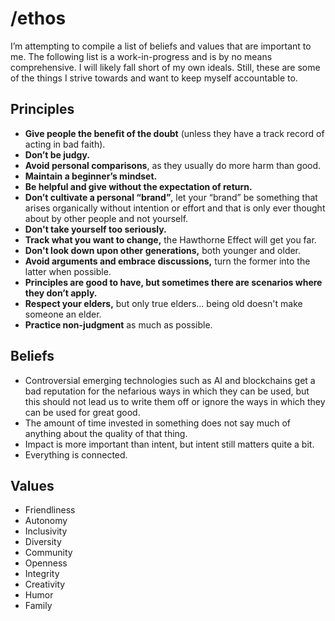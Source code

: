 # /ethos

I’m attempting to compile a list of beliefs and values that are important to me. The following list is a work-in-progress and is by no means comprehensive. I will likely fall short of my own ideals. Still, these are some of the things I strive towards and want to keep myself accountable to.

## Principles

- **Give people the benefit of the doubt** (unless they have a track record of acting in bad faith). 
- **Don’t be judgy.**
- **Avoid personal comparisons**, as they usually do more harm than good.
- **Maintain a beginner’s mindset.** 
- **Be helpful and give without the expectation of return.**
- **Don’t cultivate a personal “brand”**, let your “brand” be something that arises organically without intention or effort and that is only ever thought about by other people and not yourself.
- **Don't take yourself too seriously.**
- **Track what you want to change,** the Hawthorne Effect will get you far.
- **Don't look down upon other generations,** both younger and older.
- **Avoid arguments and embrace discussions,** turn the former into the latter when possible.
- **Principles are good to have, but sometimes there are scenarios where they don’t apply.**
- **Respect your elders,** but only true elders... being old doesn't make someone an elder.
- **Practice non-judgment** as much as possible.

## Beliefs

- Controversial emerging technologies such as AI and blockchains get a bad reputation for the nefarious ways in which they can be used, but this should not lead us to write them off or ignore the ways in which they can be used for great good.
- The amount of time invested in something does not say much of anything about the quality of that thing.
- Impact is more important than intent, but intent still matters quite a bit.
- Everything is connected.

## Values

- Friendliness
- Autonomy
- Inclusivity
- Diversity
- Community
- Openness
- Integrity
- Creativity
- Humor
- Family
